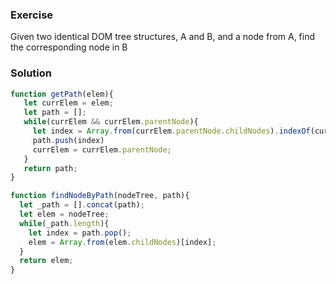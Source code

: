 ### Exercise

Given two identical DOM tree structures, A and B, and a node from A, find the corresponding node in B

### Solution

```js
function getPath(elem){
   let currElem = elem;
   let path = [];
   while(currElem && currElem.parentNode){
     let index = Array.from(currElem.parentNode.childNodes).indexOf(currElem);
     path.push(index)
     currElem = currElem.parentNode;
   }
   return path;
}
```

```js
function findNodeByPath(nodeTree, path){
  let _path = [].concat(path);
  let elem = nodeTree;
  while(_path.length){
    let index = path.pop();
    elem = Array.from(elem.childNodes)[index];
  }
  return elem;
}
```